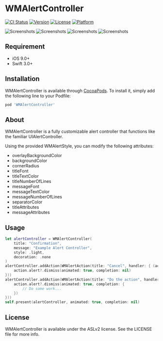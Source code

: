 # WMAlertController

[![CI Status](http://img.shields.io/travis/workmarket-oss/WMAlertController.svg?style=flat)](https://travis-ci.org/workmarket-oss/WMAlertController)
[![Version](https://img.shields.io/cocoapods/v/WMAlertController.svg?style=flat)](http://cocoapods.org/pods/WMAlertController)
[![License](https://img.shields.io/cocoapods/l/WMAlertController.svg?style=flat)](http://cocoapods.org/pods/WMAlertController)
[![Platform](https://img.shields.io/cocoapods/p/WMAlertController.svg?style=flat)](http://cocoapods.org/pods/WMAlertController)

![Screenshots](https://github.com/workmarket-oss/alertcontroller/blob/master/Screenshots/dark_style.png)
![Screenshots](https://github.com/workmarket-oss/alertcontroller/blob/master/Screenshots/light_style.png)
![Screenshots](https://github.com/workmarket-oss/alertcontroller/blob/master/Screenshots/two_buttons.png)
![Screenshots](https://github.com/workmarket-oss/alertcontroller/blob/master/Screenshots/three_buttons.png)

## Requirement
* iOS 9.0+
* Swift 3.0+

## Installation

WMAlertController is available through [CocoaPods](http://cocoapods.org). To install
it, simply add the following line to your Podfile:

```ruby
pod 'WMAlertController'
```

## About

WMAlertController is a fully customizable alert controller that functions like the familiar UIAlertController.

Using the provided WMAlertStyle, you can modify the following attributes:

- overlayBackgroundColor
- backgroundColor
- cornerRadius
- titleFont
- titleTextColor
- titleNumberOfLines
- messageFont
- messageTextColor
- messageNumberOfLines
- separatorColor
- titleAttributes
- messageAttributes

## Usage

```swift
let alertController = WMAlertController(
    title: "Confirmation",
    message: "Example Alert Controller",
    style: .light,
    decoration: .none
)
alertController.addAction(WMAlertAction(title: "Cancel", handler: { (action) in
    action.alert?.dismiss(animated: true, completion: nil)
}))
alertController.addAction(WMAlertAction(title: "Do the action", handler: { (action) in
    action.alert?.dismiss(animated: true, completion: {
        // Do some work...
    })
}))
self.present(alertController, animated: true, completion: nil)
```

## License

WMAlertController is available under the ASLv2 license. See the LICENSE file for more info.
